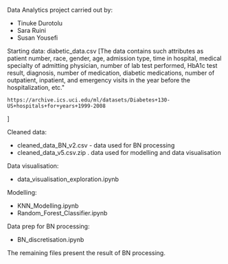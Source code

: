 Data Analytics project carried out by:
- Tinuke Durotolu 
- Sara Ruini 
- Susan Yousefi

Starting data: diabetic_data.csv
[The data contains such attributes as patient number, race, gender, age, admission type, time in hospital, medical specialty of admitting physician, number of lab test performed, HbA1c test result, diagnosis, number of medication, diabetic medications, number of outpatient, inpatient, and emergency visits in the year before the hospitalization, etc."

    https://archive.ics.uci.edu/ml/datasets/Diabetes+130-US+hospitals+for+years+1999-2008
]


Cleaned data:
- cleaned_data_BN_v2.csv - data used for BN processing
- cleaned_data_v5.csv.zip . data used for modelling and data visualisation

Data visualisation:
-  	data_visualisation_exploration.ipynb

Modelling:
- KNN_Modelling.ipynb
- Random_Forest_Classifier.ipynb

Data prep for BN processing:
- BN_discretisation.ipynb

The remaining files present the result of BN processing.
